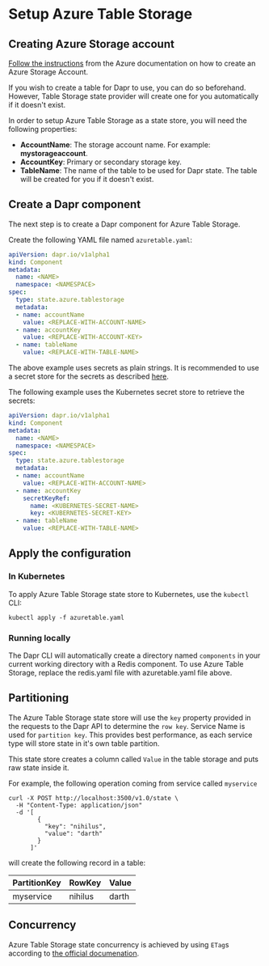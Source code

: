 # Setup Azure Table Storage 

## Creating Azure Storage account

[Follow the instructions](https://docs.microsoft.com/en-us/azure/storage/common/storage-account-create?tabs=azure-portal) from the Azure documentation on how to create an Azure Storage Account. 

If you wish to create a table for Dapr to use, you can do so beforehand. However, Table Storage state provider will create one for you automatically if it doesn't exist.

In order to setup Azure Table Storage as a state store, you will need the following properties:

* **AccountName**: The storage account name. For example: **mystorageaccount**. 
* **AccountKey**: Primary or secondary storage key.
* **TableName**: The name of the table to be used for Dapr state. The table will be created for you if it doesn't exist.

## Create a Dapr component

The next step is to create a Dapr component for Azure Table Storage.

Create the following YAML file named `azuretable.yaml`:

```yaml
apiVersion: dapr.io/v1alpha1
kind: Component
metadata:
  name: <NAME>
  namespace: <NAMESPACE>
spec:
  type: state.azure.tablestorage
  metadata:
  - name: accountName
    value: <REPLACE-WITH-ACCOUNT-NAME>
  - name: accountKey
    value: <REPLACE-WITH-ACCOUNT-KEY>
  - name: tableName
    value: <REPLACE-WITH-TABLE-NAME>
```

The above example uses secrets as plain strings. It is recommended to use a secret store for the secrets as described [here](../../concepts/secrets/README.md).

The following example uses the Kubernetes secret store to retrieve the secrets:

```yaml
apiVersion: dapr.io/v1alpha1
kind: Component
metadata:
  name: <NAME>
  namespace: <NAMESPACE>
spec:
  type: state.azure.tablestorage
  metadata:
  - name: accountName
    value: <REPLACE-WITH-ACCOUNT-NAME>
  - name: accountKey
    secretKeyRef:
      name: <KUBERNETES-SECRET-NAME>
      key: <KUBERNETES-SECRET-KEY>
  - name: tableName
    value: <REPLACE-WITH-TABLE-NAME>
```

## Apply the configuration

### In Kubernetes

To apply Azure Table Storage state store to Kubernetes, use the `kubectl` CLI:

```
kubectl apply -f azuretable.yaml
```

### Running locally

The Dapr CLI will automatically create a directory named `components` in your current working directory with a Redis component.
To use Azure Table Storage, replace the redis.yaml file with azuretable.yaml file above.

## Partitioning

The Azure Table Storage state store will use the `key` property provided in the requests to the Dapr API to determine the `row key`. Service Name is used for `partition key`. This provides best performance, as each service type will store state in it's own table partition. 

This state store creates a column called `Value` in the table storage and puts raw state inside it.

For example, the following operation coming from service called `myservice`

```shell
curl -X POST http://localhost:3500/v1.0/state \
  -H "Content-Type: application/json"
  -d '[
        {
          "key": "nihilus",
          "value": "darth"
        }
      ]'
```

will create the following record in a table:

| PartitionKey | RowKey  | Value |
| ------------ | ------- | ----- |
| myservice    | nihilus | darth |

## Concurrency

Azure Table Storage state concurrency is achieved by using `ETag`s according to [the official documenation]( https://docs.microsoft.com/en-us/azure/storage/common/storage-concurrency#managing-concurrency-in-table-storage).

